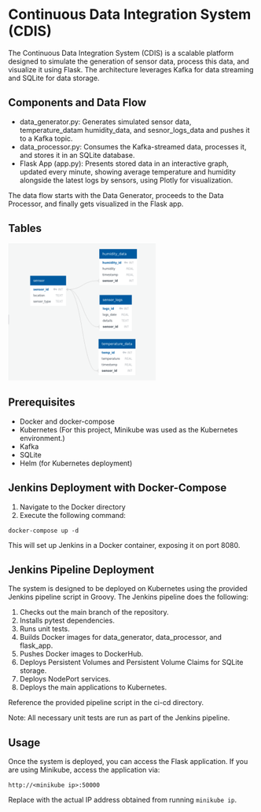 # Continuous Data Integration System (CDIS)

The Continuous Data Integration System (CDIS) is a scalable platform designed to simulate the generation of sensor data, process this data, and visualize it using Flask. The architecture leverages Kafka for data streaming and SQLite for data storage.

## Components and Data Flow
 + data_generator.py: Generates simulated sensor data, temperature_datam humidity_data, and sesnor_logs_data  and pushes it to a Kafka topic.
 + data_processor.py: Consumes the Kafka-streamed data, processes it, and stores it in an SQLite database.
 + Flask App (app.py): Presents stored data in an interactive graph, updated every minute, showing average temperature and humidity alongside the latest logs by sensors, using Plotly for visualization.

 The data flow starts with the Data Generator, proceeds to the Data Processor, and finally gets visualized in the Flask app.

 ## Tables
 <img src="diagram.png" alt="CDIS Architecture" width="300"/>


## Prerequisites
 + Docker and docker-compose
 + Kubernetes (For this project, Minikube was used as the Kubernetes environment.)
 + Kafka
 + SQLite
 + Helm (for Kubernetes deployment)

## Jenkins Deployment with Docker-Compose
1. Navigate to the Docker directory
2. Execute the following command:
```
docker-compose up -d
```

This will set up Jenkins in a Docker container, exposing it on port 8080.

## Jenkins Pipeline Deployment
The system is designed to be deployed on Kubernetes using the provided Jenkins pipeline script in Groovy. The Jenkins pipeline does the following:

1. Checks out the main branch of the repository.
2. Installs pytest dependencies.
3. Runs unit tests.
4. Builds Docker images for data_generator, data_processor, and flask_app.
5. Pushes Docker images to DockerHub.
6. Deploys Persistent Volumes and Persistent Volume Claims for SQLite storage.
7. Deploys NodePort services.
8. Deploys the main applications to Kubernetes.

Reference the provided pipeline script in the ci-cd directory.

Note: All necessary unit tests are run as part of the Jenkins pipeline.

## Usage
Once the system is deployed, you can access the Flask application. If you are using Minikube, access the application via:
```
http://<minikube ip>:50000
```
Replace <minikube ip> with the actual IP address obtained from running `minikube ip`.
